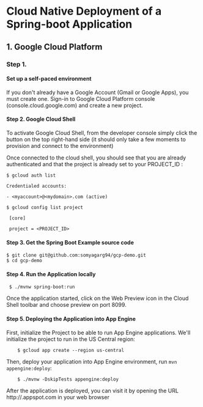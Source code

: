 # Cloud Native Deployment of a Spring-boot Application

## 1. Google Cloud Platform

### Step 1.
#### Set up a self-paced environment
If you don't already have a Google Account (Gmail or Google Apps), you must create one. Sign-in to Google Cloud Platform console (console.cloud.google.com) and create a new project.

#### Step 2. Google Cloud Shell
To activate Google Cloud Shell, from the developer console simply click the button on the top right-hand side (it should only take a few moments to provision and connect to the environment)

Once connected to the cloud shell, you should see that you are already authenticated and that the project is already set to your PROJECT_ID :

    $ gcloud auth list
 
    Credentialed accounts:
  
    - <myaccount>@<mydomain>.com (active)
    
  
   `$ gcloud config list project`
  
  ` [core]`
  
  ` project = <PROJECT_ID>`
  
#### Step 3. Get the Spring Boot Example source code

    $ git clone git@github.com:somyagarg94/gcp-demo.git
    $ cd gcp-demo
    
#### Step 4. Run the Application locally

     $ ./mvnw spring-boot:run
 
Once the application started, click on the Web Preview icon in the Cloud Shell toolbar and choose preview on port 8099.

#### Step 5. Deploying the Application into App Engine

   First, initialize the Project to be able to run App Engine applications. We'll initialize the project to run in the US Central region:
    
        $ gcloud app create --region us-central
  
   Then, deploy your application into App Engine environment, run `mvn appengine:deploy`:
   
        $ ./mvnw -DskipTests appengine:deploy
After the application is deployed, you can visit it by opening the URL http://<project-id>.appspot.com in your web browser